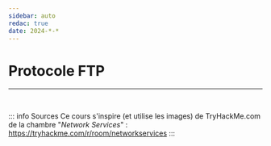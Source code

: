 ```yaml
---
sidebar: auto
redac: true
date: 2024-*-*
---
```

# Protocole FTP
<Badge type="tip" text="Rédigé le 24/03/2024" />
<Badge type="danger" text="Mise à jour nécessaire" />
<Badge type="warning" text="En cours de rédaction" />

<hr>
<br>

::: info Sources
Ce cours s'inspire (et utilise les images) de TryHackMe.com de la chambre "*Network Services*" :
https://tryhackme.com/r/room/networkservices
:::